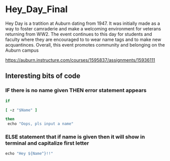 # Hey_Day_Final
Hey Day is a tratition at Auburn dating from 1947. It was initially made as a way to foster camraderie and make a welcoming environment for veterans returning from WW2. The event continues to this day for students and faculty where they are encouraged to to wear name tags and to make new acquantinces. Overall, this event promotes community and belonging on the Auburn campus

https://auburn.instructure.com/courses/1595837/assignments/15936111

## Interesting bits of code
  ### IF there is no name given THEN error statement appears
```ruby
if

[ -z "$Name" ]

then
 echo "Oops, pls input a name"
```
  ### ELSE statement that if name is given then it will show in terminal and capitalize first letter
```ruby
echo "Hey ${Name^}!!"
```
